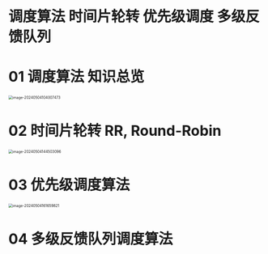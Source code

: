 # 调度算法 时间片轮转 优先级调度 多级反馈队列



# 01 调度算法 知识总览

<img src="https://cvp.oss-cn-shanghai.aliyuncs.com/picgo/202405041040628.png" alt="image-20240504104007473" style="zoom:50%;" />



# 02 时间片轮转 RR, Round-Robin

<img src="https://cvp.oss-cn-shanghai.aliyuncs.com/picgo/202405041445449.png" alt="image-20240504144503096" style="zoom:50%;" />



# 03 优先级调度算法

<img src="https://cvp.oss-cn-shanghai.aliyuncs.com/picgo/202405041617298.png" alt="image-20240504161659821" style="zoom: 50%;" />



# 04 多级反馈队列调度算法